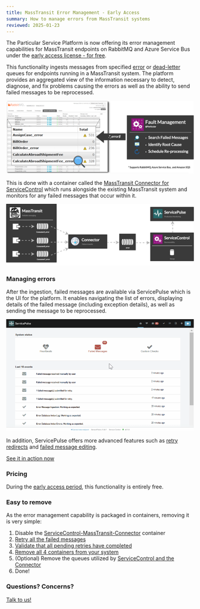 ```yaml
---
title: MassTransit Error Management - Early Access
summary: How to manage errors from MassTransit systems
reviewed: 2025-01-23
---
```


The Particular Service Platform is now offering its error management capabilities for MassTransit endpoints on RabbitMQ and Azure Service Bus under the [early access license - for free](https://particular.net/eula/early_access).

This functionality ingests messages from specified [error](https://masstransit.io/documentation/concepts/exceptions#error-pipe) or [dead-letter](https://masstransit.io/documentation/concepts/exceptions#dead-letter-pipe) queues for endpoints running in a MassTransit system.
The platform provides an aggregated view of the information necessary to detect, diagnose, and fix problems causing the errors as well as the ability to send failed messages to be reprocessed.

![MassTransit Fault Management](masstransit-overview-s.png  "width=715")

This is done with a container called the [MassTransit Connector for ServiceControl](/servicecontrol/masstransit/) which runs alongside the existing MassTransit system and monitors for any failed messages that occur within it.

![Particular Service Platform architecture](architecture-overview-diagram-masstransit.svg)

### Managing errors

After the ingestion, failed messages are available via ServicePulse which is the UI for the platform. It enables navigating the list of errors, displaying details of the failed message (including exception details), as well as sending the message to be reprocessed.

![Managing failures with ServicePulse](masstransit-servicepulse.gif)

In addition, ServicePulse offers more advanced features such as [retry redirects](/servicepulse/redirect.md) and [failed message editing](/servicepulse/intro-editing-messages.md).

<div class="text-center inline-download hidden-xs"><a id='masstransit-sample' target="_blank" href='https://github.com/particular/MassTransitShowcaseDemo/' class="btn btn-primary btn-lg"><span class="glyphicon glyphicon-download-alt" aria-hidden="true"></span> See it in action now</a>
</div>

### Pricing

During the [early access period](https://particular.net/eula/early_access), this functionality is entirely free.

### Easy to remove

As the error management capability is packaged in containers, removing it is very simple:

1. Disable the [ServiceControl-MassTransit-Connector](https://hub.docker.com/r/particular/servicecontrol-masstransit-connector) container
1. [Retry all the failed messages](/servicepulse/intro-failed-message-retries.md#servicepulse-interface-retrying-failed-messages)
1. [Validate that all pending retries have completed](/servicepulse/intro-pending-retries.md)
1. [Remove all 4 containers from your system](/servicecontrol/masstransit/docker-deployment.md)
1. (Optional) Remove the queues utilized by [ServiceControl and the Connector](/servicecontrol/masstransit/#what-queues-are-created)
1. Done!

### Questions? Concerns?

[Talk to us!](https://discuss.particular.net/tag/masstransit)
